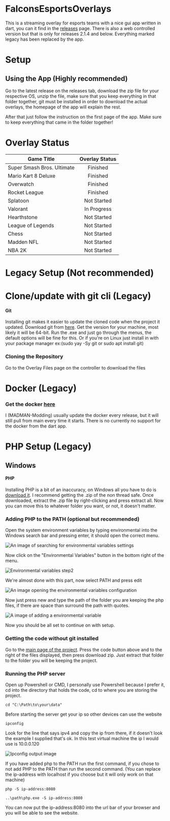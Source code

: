 # FalconsEsportsOverlays

This is a streaming overlay for esports teams with a nice gui app written in dart, you can it find in the <a href="https://github.com/MADMAN-Modding/FalconsEsportsOverlays/releases/latest" target="_blank">releases</a> page. There is also a web controlled version but that is only for releases 2.1.4 and below. Everything marked legacy has been replaced by the app.

<h1>Setup</h1>

<h2>Using the App (Highly recommended)</h2>
<p>Go to the latest release on the releases tab, download the zip file for your respective OS, unzip the file, make sure that you keep everything in that folder together, git must be installed in order to download the actual overlays, the homepage of the app will explain the rest.</p>
<p>After that just follow the instruction on the first page of the app. Make sure to keep everything that came in the folder together!</p>

<h1>Overlay Status</h1>

| Game Title                 | Overlay Status |
| -------------------------- | :------------: |
| Super Smash Bros. Ultimate |    Finished    |
| Mario Kart 8 Deluxe        |    Finished    |
| Overwatch                  |    Finished    |
| Rocket League              |    Finished    |
| Splatoon                   |  Not Started   |
| Valorant                   |  In Progress   |
| Hearthstone                |  Not Started   |
| League of Legends          |  Not Started   |
| Chess                      |  Not Started   |
| Madden NFL                 |  Not Started   |
| NBA 2K                     |  Not Started   |

<h1>Legacy Setup (Not recommended)</h1>

<h1>Clone/update with git cli (Legacy)</h1>
<h4>Git</h4>

<p>Installing git makes it easier to update the cloned code when the project it updated. Download git from <a href="https://git-scm.com/download/win">here</a>. Get the version for your machine, most likely it will be 64-bit. Run the .exe and just go through the menus, the default options will be fine for this. Or if you're on Linux just install in with your package manager ex:(sudo yay -Sy git or sudo apt install git)</p>

<h3>Cloning the Repository</h3>

<p>Go to the Overlay Files page on the controller to download the files</p>
<h1>Docker (Legacy)</h1>
<h3>Get the docker <a href="https://hub.docker.com/repository/docker/com.madman_modding/falconsesportsoverlay/general" target="_blank">here</a></h3>
<p>I (MADMAN-Modding) usually update the docker every release, but it will still pull from main every time it starts. There is no currently no support for the docker from the dart app.</p>

<h1>PHP Setup (Legacy)</h1>
<h2>Windows</h2>
<h4>PHP</h4>

<p>Installing PHP is a bit of an inaccuracy, on Windows all you have to do is <a href="https://windows.php.net/download#php-8.3">download it</a>. I recommend getting the .zip of the non thread safe. Once downloaded, extract the .zip file by right-clicking and press extract all. Now you can move this to whatever folder you want, or not, it doesn't matter.</p>

<h3>Adding PHP to the PATH (optional but recommended)</h3>

<p>Open the system environment variables by typing environmental into the Windows search bar and pressing enter, it should open the correct menu.</p>

![An image of searching for environmental variables settings](https://github.com/MADMAN-Modding/FalconsEsportsOverlaysblob/main/README%20Stuff/environmentalVariables_Step1.png)

<p>Now click on the "Environmental Variables" button in the bottom right of the menu.</p>

![Environmental variables step2](https://github.com/MADMAN-Modding/FalconsEsportsOverlaysblob/main/README%20Stuff/environmentalVariables_Step2.png)

<p>We're almost done with this part, now select PATH and press edit</p>

![An image opening the environmental variables configuration](https://github.com/MADMAN-Modding/FalconsEsportsOverlaysblob/main/README%20Stuff/environmentalVariables_Step3.png)

<p>Now just press new and type the path of the folder you are keeping the php files, if there are space than surround the path with quotes.</p>

![A image of adding a environmental variable](https://github.com/MADMAN-Modding/FalconsEsportsOverlaysblob/main/README%20Stuff/environmentalVariables_Step4.png)

<p>Now you should be all set to continue on with setup.</p>

<h3>Getting the code without git installed</h3>

<p>Go to the <a href="https://github.com/HeinzEric/FalconsEsportsOverlays">main page of the project</a>. Press the code button above and to the right of the files displayed, then press download zip. Just extract that folder to the folder you will be keeping the project.</p>

<h3>Running the PHP server</h3>

<p>Open up Powershell or CMD, I personally use Powershell because I prefer it, cd into the directory that holds the code, cd to where you are storing the project.</p>

    cd "C:\Path\to\your\data"

<p>Before starting the server get your ip so other devices can use the website</p>

    ipconfig

<p>Look for the line that says ipv4 and copy the ip from there, if it doesn't look the example I supplied that's ok. In this test virtual machine the ip I would use is 10.0.0.120</p>

![Ipconfig output image](https://github.com/MADMAN-Modding/FalconsEsportsOverlaysblob/main/README%20Stuff/ipconfig.png)

<p>If you have added php to the PATH run the first command, if you chose to not add PHP to the PATH than run the second command. (You can replace the ip-address with localhost if you choose but it will only work on that machine)</p>

    php -S ip-address:8080

    ..\path\php.exe -S ip-address:8080

<p>You can now put the ip-address:8080 into the url bar of your browser and you will be able to see the website.</p>
